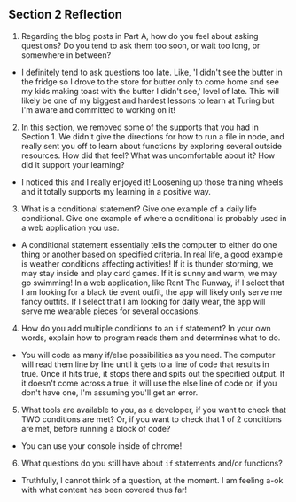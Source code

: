 ## Section 2 Reflection

1. Regarding the blog posts in Part A, how do you feel about asking questions? Do you tend to ask them too soon, or wait too long, or somewhere in between?
* I definitely tend to ask questions too late. Like, 'I didn't see the butter in the fridge so I drove to the store for butter only to come home and see my kids making toast with the butter I didn't see,' level of late. This will likely be one of my biggest and hardest lessons to learn at Turing but I'm aware and committed to working on it!

2. In this section, we removed some of the supports that you had in Section 1. We didn't give the directions for how to run a file in node, and really sent you off to learn about functions by exploring several outside resources. How did that feel? What was uncomfortable about it? How did it support your learning?
* I noticed this and I really enjoyed it! Loosening up those training wheels and it totally supports my learning in a positive way.

3. What is a conditional statement? Give one example of a daily life conditional. Give one example of where a conditional is probably used in a web application you use.
* A conditional statement essentially tells the computer to either do one thing or another based on specified criteria. In real life, a good example is weather conditions affecting activities! If it is thunder storming, we may stay inside and play card games. If it is sunny and warm, we may go swimming! In a web application, like Rent The Runway, if I select that I am looking for a black tie event outfit, the app will likely only serve me fancy outfits. If I select that I am looking for daily wear, the app will serve me wearable pieces for several occasions.

4. How do you add multiple conditions to an `if` statement? In your own words, explain how to program reads them and determines what to do.
* You will code as many if/else possibilities as you need. The computer will read them line by line until it gets to a line of code that results in true. Once it hits true, it stops there and spits out the specified output. If it doesn't come across a true, it will use the else line of code or, if you don't have one, I'm assuming you'll get an error.

5. What tools are available to you, as a developer, if you want to check that TWO conditions are met? Or, if you want to check that 1 of 2 conditions are met, before running a block of code?
* You can use your console inside of chrome!

6. What questions do you still have about `if` statements and/or functions?
* Truthfully, I cannot think of a question, at the moment. I am feeling a-ok with what content has been covered thus far!
